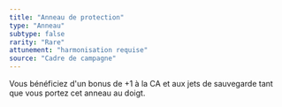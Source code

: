 ```yaml
---
title: "Anneau de protection"
type: "Anneau"
subtype: false
rarity: "Rare"
attunement: "harmonisation requise"
source: "Cadre de campagne"
---
```

Vous bénéficiez d'un bonus de +1 à la CA et aux jets de sauvegarde tant que vous portez cet anneau au doigt.
